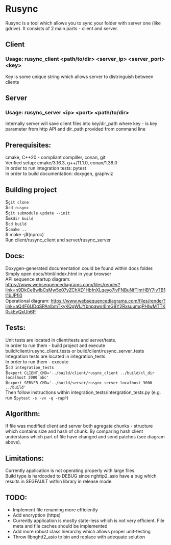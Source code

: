 # Rusync
Rusync is a tool which allows you to sync your folder with server one (like gdrive). It consists of 2 main parts - client and server.
## Client
### Usage: rusync_client <path/to/dir> <server_ip> <server_port> \<key\>
Key is some unique string which allows server to distringuish between clients

## Server
### Usage: rusync_server \<ip\> \<port\> \<path/to/dir\>
Internally server will save client files into key/dir_path where key - is key parameter from http API and dir_path provided from command line
## Prerequisites:
cmake, C\+\+20 - compliant compiller, conan, git  
Verified setup: cmake/3.16.3, g++/11.1.0, conan/1.38.0  
In order to run integration tests: pytest  
In order to build documentation: doxygen, graphviz  
## Building project
$`git clone `  
$`cd rusync`  
$`git submodule update --init`  
$`mkdir build`  
$`cd build`  
$`cmake ..`  
$`make -j$(nproc)`  
Run client/rusync_client and server/rusync_server 
## Docs:
Doxygen-generated documentation could be found within docs folder. Simply open docs/html/index.html in your browser  
API sequence startup diagram: https://www.websequencediagrams.com/files/render?link=n9DkCe8wlbCsMw5x07yZChXD1HbfnXLqeyo7ivFNBuNfTImHBY7ivTB1t1bJPfi0  
Operational diagram: https://www.websequencediagrams.com/files/render?link=aQ4F6UDqSPAnlbmTkyKQgWIJYbnpaws4ImG8Y2RxsuumqPHlwMTTK0skEyQxUh6P  
## Tests:
Unit tests are located in client/tests and server/tests.    
In order to run them - build project and execute build/client/rusync_client_tests or build/client/rusync_server_tests    
Integration tests are located in integration_tests.  
In order to run them - execute    
$`cd integration_tests`  
$`export CLIENT_CMD='../build/client/rusync_client ../build/cl_dir localhost 3000 abc'`  
$`export SERVER_CMD='../build/server/rusync_server localhost 3000 ../build'`  
Then follow instructions within integration_tests/intergration_tests.py (e.g. run $`pytest -s -vv -q -rapP`)
## Algorithm:
If file was modified client and server both agregate chunks - structure which contains size and hash of chunk. By comparing hash client understans which part of file have changed and send patches (see diagram above).  
## Limitations:
Currently application is not operating properly with large files.    
Build type is hardcoded to DEBUG since nghttp2_asio have a bug which results in SEGFAULT within library in release mode. 
## TODO:
* Implement file renaming more efficiently
* Add encryption (https)
* Currently application is mostly state-less which is not very efficient. File meta and file caches should be implemented  
* Add more robust class hierarchy which allows proper unit-testing
* Throw libnghtt2_asio to bin and replace with adequate solution


